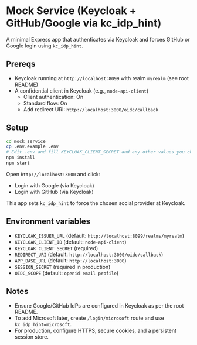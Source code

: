 # Mock Service (Keycloak + GitHub/Google via kc_idp_hint)

A minimal Express app that authenticates via Keycloak and forces GitHub or Google login using `kc_idp_hint`.

## Prereqs

- Keycloak running at `http://localhost:8099` with realm `myrealm` (see root README)
- A confidential client in Keycloak (e.g., `node-api-client`)
  - Client authentication: On
  - Standard flow: On
  - Add redirect URI: `http://localhost:3000/oidc/callback`

## Setup

```bash
cd mock_service
cp .env.example .env
# Edit .env and fill KEYCLOAK_CLIENT_SECRET and any other values you changed
npm install
npm start
```

Open `http://localhost:3000` and click:
- Login with Google (via Keycloak)
- Login with GitHub (via Keycloak)

This app sets `kc_idp_hint` to force the chosen social provider at Keycloak.

## Environment variables

- `KEYCLOAK_ISSUER_URL` (default: `http://localhost:8099/realms/myrealm`)
- `KEYCLOAK_CLIENT_ID` (default: `node-api-client`)
- `KEYCLOAK_CLIENT_SECRET` (required)
- `REDIRECT_URI` (default: `http://localhost:3000/oidc/callback`)
- `APP_BASE_URL` (default: `http://localhost:3000`)
- `SESSION_SECRET` (required in production)
- `OIDC_SCOPE` (default: `openid email profile`)

## Notes

- Ensure Google/GitHub IdPs are configured in Keycloak as per the root README.
- To add Microsoft later, create `/login/microsoft` route and use `kc_idp_hint=microsoft`.
- For production, configure HTTPS, secure cookies, and a persistent session store. 